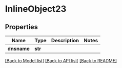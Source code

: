 # InlineObject23


## Properties
Name | Type | Description | Notes
------------ | ------------- | ------------- | -------------
**dnsname** | **str** |  | 

[[Back to Model list]](../README.md#documentation-for-models) [[Back to API list]](../README.md#documentation-for-api-endpoints) [[Back to README]](../README.md)


